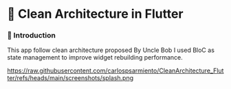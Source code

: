 # 📱 Clean Architecture in Flutter
### 🚀  Introduction

This app follow clean architecture proposed By Uncle Bob I used BloC as state management to improve widget rebuilding performance.

https://raw.githubusercontent.com/carlospsarmiento/CleanArchitecture_Flutter/refs/heads/main/screenshots/splash.png